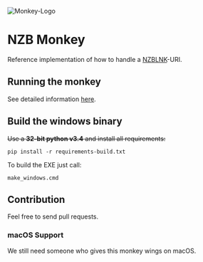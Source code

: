 ![Monkey-Logo](https://raw.githubusercontent.com/nzblnk/nzb-monkey/master/resource/nzb-monkey-128.png)

# NZB Monkey

Reference implementation of how to handle a [NZBLNK](https://nzblnk.github.io/)-URI.

## Running the monkey

See detailed information [here](https://nzblnk.github.io/nzb-monkey/).

## Build the windows binary

~~Use a **32-bit python v3.4** and install all requirements:~~

`pip install -r requirements-build.txt `

To build the EXE just call:

`make_windows.cmd`

## Contribution

Feel free to send pull requests.

### macOS Support

We still need someone who gives this monkey wings on macOS. 
